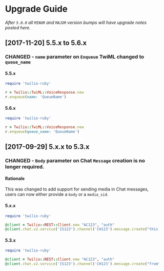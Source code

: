 # Upgrade Guide

_After `5.0.0` all `MINOR` and `MAJOR` version bumps will have upgrade notes
posted here._

[2017-11-20] 5.5.x to 5.6.x
---------------------------

### CHANGED - `name` parameter on `Enqueue` TwiML changed to `queue_name`

#### 5.5.x
```ruby
require 'twilio-ruby'

r = Twilio::TwiML::VoiceResponse.new
r.enqueue(name: 'QueueName')
```

#### 5.6.x
```ruby
require 'twilio-ruby'

r = Twilio::TwiML::VoiceResponse.new
r.enqueue(queue_name: 'QueueName')
```


[2017-09-29] 5.x.x to 5.3.x
---------------------------

### CHANGED - `Body` parameter on Chat `Message` creation is no longer required.

#### Rationale
This was changed to add support for sending media in Chat messages, users can now either provide a `body` or a `media_sid`.

#### 5.x.x
```ruby
require 'twilio-ruby'

@client = Twilio::REST::Client.new "AC123", "auth"
@client.chat.v2.service('IS123').channel('CH123').message.create("this is the body", "from")
```

#### 5.3.x
```ruby
require 'twilio-ruby'

@client = Twilio::REST::Client.new "AC123", "auth"
@client.chat.v2.service('IS123').channel('CH123').message.create("from", body:"this is the body")
```


